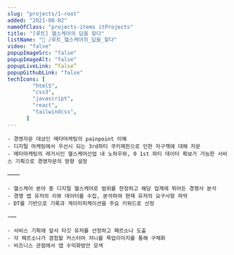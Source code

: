 ```yaml
---
slug: "projects/1-root"
added: "2021-08-02"
nameOfClass: "projects-items itProjects"
title: "[루트] 헬스케어의 답을 찾다"
listName: "📱 /루트_헬스케어의_답을_찾다"
video: "false"
popupImageSrc: "false"
popupImageAlt: "false"
popupLiveLink: “false”
popupGithubLink: "false"
techIcons: [
        "html5",
        "css3",
        "javascript",
        "react",
        "tailwindcss",
      ]
---
```



    - 경영자문 대상인 메타마케팅의 painpoint 이해
    - 디지털 마케팅에서 우선시 되는 3rd파티 쿠키제한으로 인한 자구책에 대해 자문
    - 메타마케팅의 레거시인 헬스케어산업 내 노하우와, 0 1st 파티 데이터 확보가 가능한 서비스 기획으로 경영자문의 방향 설정   
——

    - 헬스케어 분야 중 디지털 헬스케어로 범위를 한정하고 해당 업계에 뛰어든 경쟁사 분석
    - 경쟁 앱 유저의 리뷰 데이터를 수집, 분석하여 현재 유저의 요구사항 파악 
    - DT를 기반으로 기록과 게이미피케이션을 주요 키워드로 선정   
-—

    - 서비스 기획에 앞서 타깃 유저를 선정하고 페르소나 도출 
    - 각 페르소나가 겸험할 커스터머 저니를 목업이미지를 통해 구체화
    - 비즈니스 관점에서 앱 수익화방안 모색   